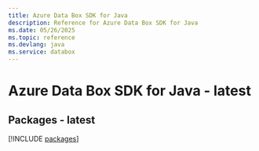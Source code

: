 ```yaml
---
title: Azure Data Box SDK for Java
description: Reference for Azure Data Box SDK for Java
ms.date: 05/26/2025
ms.topic: reference
ms.devlang: java
ms.service: databox
---
```

# Azure Data Box SDK for Java - latest
## Packages - latest
[!INCLUDE [packages](data-box-index.md)]